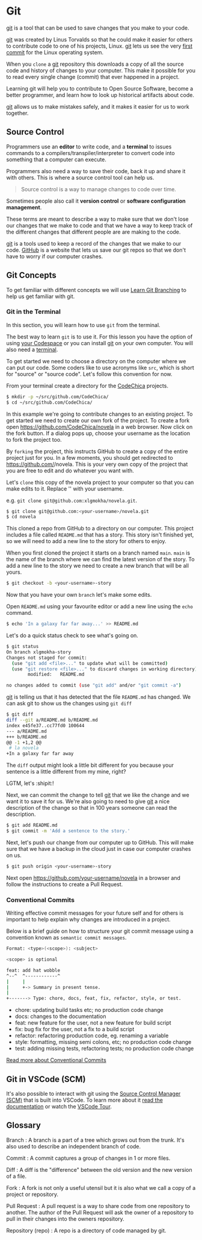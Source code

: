 # Git

[git][git] is a tool that can be used to save changes that you make to your code.

[git][git] was created by Linus Torvalds so that he could make it easier for
others to contribute code to one of his projects, Linux. [git][git] lets us see
the very [first commit][linux_commit] for the Linux operating system.

When you `clone` a [git][git] repository this downloads a copy of all the
source code and history of changes to your computer. This make it possible for
you to read every single change (commit) that ever happened in a project.

Learning git will help you to contribute to Open Source Software,
become a better programmer, and learn how to look up historical artifacts about
code.

[git][git] allows us to make mistakes safely, and it makes it easier for us to
work together.

## Source Control

Programmers use an **editor** to write code, and a **terminal** to
issues commands to a compilers/transpiler/interpreter to convert
code into something that a computer can execute.

Programmers also need a way to save their code, back it up and share it with
others. This is where a source control tool can help us.

> Source control is a way to manage changes to code over time.

Sometimes people also call it **version control** or **software configuration management**.

These terms are meant to describe a way to make sure that we don't lose our changes that
we make to code and that we have a way to keep track of the different changes that
different people are are making to the code.

[git][git] is a tools used to keep a record of the changes that we make to our code.
[GitHub][github] is a website that lets us save our git repos so that we don't
have to worry if our computer crashes.

## Git Concepts

To get familiar with different concepts we will use
[Learn Git Branching][learngit] to help us get familiar with git.

<!--
::TODO insert video going over the different git concepts in the terminal

* init
* add
* commit
-->

### Git in the Terminal

In this section, you will learn how to use `git` from the terminal.

The best way to learn `git` is to use it. For this lesson you have the option of
using [your Codespace][codespace] or you can install [git][git] on your own
computer. You will also need a [terminal][terminal].

To get started we need to choose a directory on the computer where we can put
our code. Some coders like to use acronyms like `src`, which is short for
"source" or "source code". Let's follow this convention for now.

From your terminal create a directory for the [CodeChica][codechica] projects.

```bash
$ mkdir -p ~/src/github.com/CodeChica/
$ cd ~/src/github.com/CodeChica/
```

In this example we're going to contribute changes to an existing project.
To get started we need to create our own fork of the project. To create a fork
open https://github.com/CodeChica/novela in a web browser. Now click on the fork
button. If a dialog pops up, choose your username as the location to fork the
project too.

By `forking` the project, this instructs GitHub to create a copy of the entire
project just for you. In a few moments, you should get redirected to
https://github.com/<your-username>/novela. This is your very own copy of the
project that you are free to edit and do whatever you want with.

Let's `clone` this copy of the novela project to your computer so that you can
make edits to it. Replace '<your-username>' with your username.

e.g. `git clone git@github.com:xlgmokha/novela.git`.

```bash
$ git clone git@github.com:<your-username>/novela.git
$ cd novela
```

This cloned a repo from GitHub to a directory on our computer.
This project includes a file called `README.md` that has a story. This story
isn't finished yet, so we will need to add a new line to the story for others to
enjoy.

When you first cloned the project it starts on a branch named `main`. `main` is
the name of the branch where we can find the latest version of the story. To add
a new line to the story we need to create a new branch that will be all yours.

```bash
$ git checkout -b <your-username>-story
```

Now that you have your own `branch` let's make some edits.

Open `README.md` using your favourite editor or add a new line using the `echo`
command.

```bash
$ echo 'In a galaxy far far away...' >> README.md
```

Let's do a quick status check to see what's going on.

```bash
$ git status
On branch xlgmokha-story
Changes not staged for commit:
  (use "git add <file>..." to update what will be committed)
  (use "git restore <file>..." to discard changes in working directory)
        modified:   README.md

no changes added to commit (use "git add" and/or "git commit -a")
```

[git][git] is telling us that it has detected that the file `README.md` has
changed. We can ask git to show us the changes using `git diff`

```bash
$ git diff
diff --git a/README.md b/README.md
index e45fe37..cc77fd0 100644
--- a/README.md
+++ b/README.md
@@ -1 +1,2 @@
 # la novela
+In a galaxy far far away
```

The `diff` output might look a little bit different for you because your sentence
is a little different from my mine, right?

LGTM, let's :shipit:!

Next, we can commit the change to tell [git][git] that we like the change and we
want it to save it for us. We're also going to need to give [git][git] a nice
description of the change so that in 100 years someone can read the description.

```bash
$ git add README.md
$ git commit -m 'Add a sentence to the story.'
```

Next, let's push our change from our computer up to GitHub. This will make sure
that we have a backup in the cloud just in case our computer crashes on us.

```bash
$ git push origin <your-username>-story
```

Next open https://github.com/your-username/novela in a
browser and follow the instructions to create a Pull Request.

### Conventional Commits

Writing effective commit messages for your future self and for others is
important to help explain why changes are introduced in a project.

Below is a brief guide on how to structure your git commit message using a
convention known as `semantic commit messages`.

```bash
Format: <type>(<scope>): <subject>

<scope> is optional

feat: add hat wobble
^--^  ^------------^
|     |
|     +-> Summary in present tense.
|
+-------> Type: chore, docs, feat, fix, refactor, style, or test.
```

* chore: updating build tasks etc; no production code change
* docs: changes to the documentation
* feat: new feature for the user, not a new feature for build script
* fix: bug fix for the user, not a fix to a build script
* refactor: refactoring production code, eg. renaming a variable
* style: formatting, missing semi colons, etc; no production code change
* test: adding missing tests, refactoring tests; no production code change

[Read more about Conventional Commits](https://www.conventionalcommits.org/en/v1.0.0/)

## Git in VSCode (SCM)

It's also possible to interact with git using the
[Source Control Manager (SCM)][scm] that is built into VSCode.
To learn more about it [read the documentation][scm] or watch the [VSCode
Tour](./vscode.html).

## Glossary

Branch
: A branch is a part of a tree which grows out from the trunk. It's also used to
describe an independent branch of code.

Commit
: A commit captures a group of changes in 1 or more files.

Diff
: A diff is the "difference" between the old version and the new version of a file.

Fork
: A fork is not only a useful utensil but it is also what we call a copy of a
project or repository.

Pull Request
: A pull request is a way to share code from one repository to another. The
author of the Pull Request will ask the owner of a repository to pull in their
changes into the owners repository.

Repository (repo)
: A repo is a directory of code managed by git.

[alacritty]: https://github.com/alacritty/alacritty
[codechica]: https://github.com/CodeChica/
[codespace]: ./github.html#codespaces
[git]: https://git-scm.com/
[git_handbook]: https://guides.github.com/introduction/git-handbook/
[github]: https://github.com/
[learngit]: https://learngitbranching.js.org/
[linux_commit]: https://github.com/torvalds/linux/commit/1da177e4c3f41524e886b7f1b8a0c1fc7321cac2
[scm]: https://code.visualstudio.com/Docs/editor/versioncontrol
[terminal]: ./terminal.html
[vscode]: https://code.visualstudio.com/
